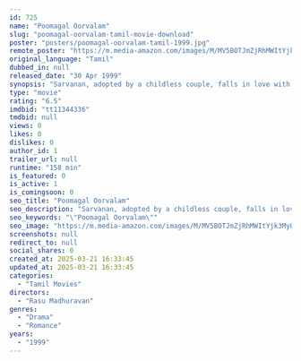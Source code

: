 ```yaml
---
id: 725
name: "Poomagal Oorvalam"
slug: "poomagal-oorvalam-tamil-movie-download"
poster: "posters/poomagal-oorvalam-tamil-1999.jpg"
remote_poster: "https://m.media-amazon.com/images/M/MV5BOTJmZjRhMWItYjk3My00OTY5LWI4NmItMDM1Nzk2NTg3MWU0XkEyXkFqcGdeQXVyMTEzNzg0Mjkx._V1_SX300.jpg"
original_language: "Tamil"
dubbed_in: null
released_date: "30 Apr 1999"
synopsis: "Sarvanan, adopted by a childless couple, falls in love with Kavitha, the daughter of a caste-obsessed Sengodan. He tries to change Sengodan's attitude in order to marry Kavitha."
type: "movie"
rating: "6.5"
imdbid: "tt11344336"
tmdbid: null
views: 0
likes: 0
dislikes: 0
author_id: 1
trailer_url: null
runtime: "158 min"
is_featured: 0
is_active: 1
is_comingsoon: 0
seo_title: "Poomagal Oorvalam"
seo_description: "Sarvanan, adopted by a childless couple, falls in love with Kavitha, the daughter of a caste-obsessed Sengodan. He tries to change Sengodan's attitude in order to marry Kavitha."
seo_keywords: "\"Poomagal Oorvalam\""
seo_image: "https://m.media-amazon.com/images/M/MV5BOTJmZjRhMWItYjk3My00OTY5LWI4NmItMDM1Nzk2NTg3MWU0XkEyXkFqcGdeQXVyMTEzNzg0Mjkx._V1_SX300.jpg"
screenshots: null
redirect_to: null
social_shares: 0
created_at: 2025-03-21 16:33:45
updated_at: 2025-03-21 16:33:45
categories:
  - "Tamil Movies"
directors:
  - "Rasu Madhuravan"
genres:
  - "Drama"
  - "Romance"
years:
  - "1999"
---
```

